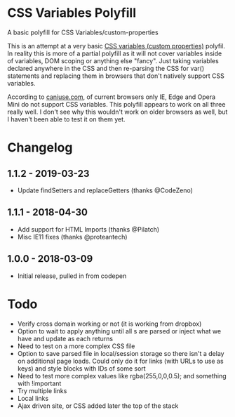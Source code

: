 # CSS Variables Polyfill
A basic polyfill for CSS Variables/custom-properties

This is an attempt at a very basic [CSS variables (custom properties)](https://drafts.csswg.org/css-variables/) polyfil. In reality this is more of a partial polyfill as it will not cover variables inside of variables, DOM scoping or anything else "fancy". Just taking variables declared anywhere in the CSS and then re-parsing the CSS for var() statements and replacing them in browsers that don't natively support CSS variables.

According to [caniuse.com](https://caniuse.com/#feat=css-variables), of current browsers only IE, Edge and Opera Mini do not support CSS variables. This polyfill appears to work on all three really well. I don't see why this wouldn't work on older browsers as well, but I haven't been able to test it on them yet.

# Changelog
## 1.1.2 - 2019-03-23
- Update findSetters and replaceGetters (thanks @CodeZeno)

## 1.1.1 - 2018-04-30
- Add support for HTML Imports (thanks @Pilatch)
- Misc IE11 fixes (thanks @proteantech)

## 1.0.0 - 2018-03-09
- Initial release, pulled in from codepen

# Todo
- Verify cross domain working or not (it is working from dropbox)
- Option to wait to apply anything until all <link>s are parsed or inject what we have and update as each <link> returns
- Need to test on a more complex CSS file
- Option to save parsed file in local/session storage so there isn't a delay on additional page loads. Could only do it for links (with URLs to use as keys) and style blocks with IDs of some sort
- Need to test more complex values like rgba(255,0,0,0.5); and something with !important
- Try multiple links
- Local links
- Ajax driven site, or CSS added later the top of the stack
